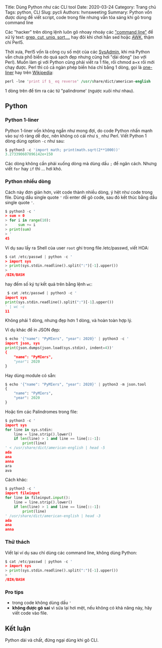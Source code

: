 Title: Dùng Python như các CLI tool
Date: 2020-03-24
Category: Trang chủ
Tags: python, CLI
Slug: pycli
Authors: hvnsweeting
Summary: Python vốn được dùng để viết script, code trong file nhưng vẫn tỏa sáng khi gõ trong command line

Các "hacker" trên dòng lệnh luôn gõ nhoay nhoáy các ["command
line"](https://www.familug.org/search/label/CLI) để xử lý text: [grep, cut,
uniq, sort,...](https://www.familug.org/search/label/CCGU) hay đôi khi chơi hẳn
sed hoặc [AWK](https://pp.pymi.vn/article/awk/), thậm chí Perl5.

Thời xưa, Perl5 vốn là công cụ số một của các
[SysAdmin](https://www.familug.org/2015/01/e-tro-thanh-linux-sysadmin.html),
khi mà Python vẫn chưa phổ biến do quá sạch đẹp nhưng cũng hơi "dài dòng" (so
        với Perl). Muốn làm gì với Python cũng phải viết ra 1 file, rồi chmod
a+x rồi mới chạy được. Perl thì có cả ngàn phép biến hóa chỉ bằng 1 dòng, gọi
là [one-liner](https://duckduckgo.com/?q=perl+one-liners&t=ffab&ia=web) hay
trên [Wikipedia](https://en.wikipedia.org/wiki/One-liner_program#Perl):

```perl
perl -lne 'print if $_ eq reverse' /usr/share/dict/american-english
```

1 dòng trên để tìm ra các từ "palindrome' (ngược xuôi như nhau).

## Python
### Python 1-liner
Python 1-liner vốn không ngắn như mong đợi, do code Python
nhấn mạnh vào sự rõ ràng dễ đọc, nên không có cái như `$_` như Perl. Viết
Python 1 dòng dùng option `-c` như sau:

```python
$ python3 -c 'import math; print(math.sqrt(2**1000))'
3.273390607896142e+150
```

Các dòng không cần phải xuống dòng mà dùng dấu `;` để ngăn cách. Nhưng viết
`for` hay `if` thì ... hơi khó.

### Python nhiều dòng
Cách này đơn giản hơn, viêt code thành nhiều dòng, ý hệt như code trong file. Dùng dấu single quote `'` rồi enter để gõ code, sau đó kết thúc bằng dầu single quote `'`.

```python
$ python3 -c '
> sum = 0
> for i in range(10):
>     sum += i
> print(sum)
> '
45
```

Ví dụ sau lấy ra Shell của user `root` ghi trong file /etc/passwd, viết HOA:

```python
$ cat /etc/passwd | python -c '
> import sys
> print(sys.stdin.readline().split(":")[-1].upper())
> '
/BIN/BASH
```

hay đếm số ký tự kết quả trên bằng lệnh `wc`:

```python
 $ cat /etc/passwd | python3 -c '
import sys
print(sys.stdin.readline().split(":")[-1].upper())
' | wc -c
11
```

Không phải 1 dòng, nhưng đẹp hơn 1 dòng, và hoàn toàn hợp lý.

Ví dụ khác để in JSON đẹp:

```python
$ echo '{"name": "PyMIers", "year": 2020}' | python3 -c '
import json, sys
print(json.dumps(json.load(sys.stdin), indent=4))'
{
    "name": "PyMIers",
    "year": 2020
}
```

Hay dùng module có sẵn:

```python
$ echo '{"name": "PyMIers", "year": 2020}' | python3 -m json.tool
{
    "name": "PyMIers",
    "year": 2020
}
```

Hoặc tìm các Palindromes trong file:

```python
$ python3 -c '
import sys
for line in sys.stdin:
    line = line.strip().lower()
    if len(line) > 1 and line == line[::-1]:
        print(line)
' < /usr/share/dict/american-english | head -5
ada
ana
anna
ara
ava
```

Cách khác:

```python
$ python3 -c '
import fileinput
for line in fileinput.input():
    line = line.strip().lower()
    if len(line) > 1 and line == line[::-1]:
        print(line)
' /usr/share/dict/american-english | head -3
ada
ana
anna
```

### Thử thách

Viết lại ví dụ sau chỉ dùng các command line, không dùng Python:
```python
$ cat /etc/passwd | python -c '
> import sys
> print(sys.stdin.readline().split(":")[-1].upper())
> '
/BIN/BASH
```

### Pro tips

- trong code không dùng dấu `'`
- **không được gõ sai** vì sửa lại hơi mệt, nếu không có khả năng này,
  hãy viết code vào file.

## Kết luận
Python dài và chất, đừng ngại dùng khi gõ CLI.
